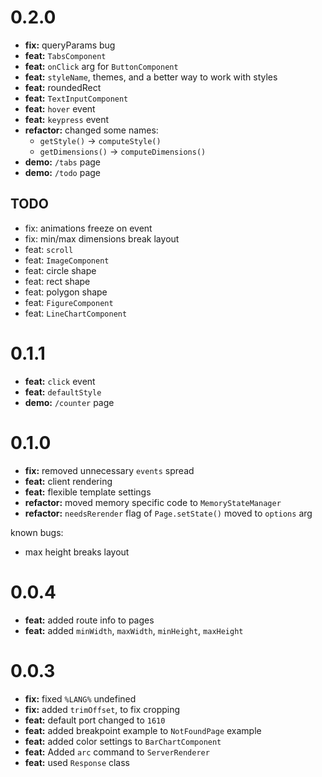 # 0.2.0

- **fix:** queryParams bug
- **feat:** `TabsComponent`
- **feat:** `onClick` arg for `ButtonComponent`
- **feat:** `styleName`, themes, and a better way to work with styles
- **feat:** roundedRect
- **feat:** `TextInputComponent`
- **feat:** `hover` event
- **feat:** `keypress` event
- **refactor:** changed some names:
	- `getStyle()` -> `computeStyle()`
	- `getDimensions()` -> `computeDimensions()`
- **demo:** `/tabs` page
- **demo:** `/todo` page

## TODO

- fix: animations freeze on event
- fix: min/max dimensions break layout
- feat: `scroll`
- feat: `ImageComponent`
- feat: circle shape
- feat: rect shape
- feat: polygon shape
- feat: `FigureComponent`
- feat: `LineChartComponent`

# 0.1.1

- **feat:** `click` event
- **feat:** `defaultStyle`
- **demo:** `/counter` page

# 0.1.0

- **fix:** removed unnecessary `events` spread
- **feat:** client rendering
- **feat:** flexible template settings
- **refactor:** moved memory specific code to `MemoryStateManager`
- **refactor:** `needsRerender` flag of `Page.setState()` moved to `options` arg

known bugs:
- max height breaks layout

# 0.0.4

- **feat:** added route info to pages
- **feat:** added `minWidth`, `maxWidth`, `minHeight`, `maxHeight`

# 0.0.3

- **fix:** fixed `%LANG%` undefined
- **fix:** added `trimOffset`, to fix cropping
- **feat:** default port changed to `1610`
- **feat:** added breakpoint example to `NotFoundPage` example
- **feat:** added color settings to `BarChartComponent`
- **feat:** Added `arc` command to `ServerRenderer`
- **feat:** used `Response` class
